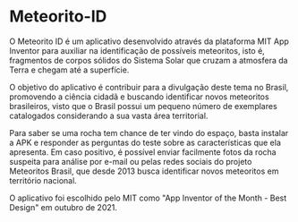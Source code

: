 # Meteorito-ID

O Meteorito ID é um aplicativo desenvolvido através da plataforma MIT App Inventor para auxiliar na identificação de possíveis meteoritos, isto é, fragmentos de corpos sólidos do Sistema Solar que cruzam a atmosfera da Terra e chegam até a superfície.

O objetivo do aplicativo é contribuir para a divulgação deste tema no Brasil, promovendo a ciência cidadã e buscando identificar novos meteoritos brasileiros, visto que o Brasil possui um pequeno número de exemplares catalogados considerando a sua vasta área territorial. 

Para saber se uma rocha tem chance de ter vindo do espaço, basta instalar a APK e responder as perguntas do teste sobre as características que ela apresenta. Em caso positivo, é possível enviar facilmente fotos da rocha suspeita para análise por e-mail ou pelas redes sociais do projeto Meteoritos Brasil, que desde 2013 busca identificar novos meteoritos em território nacional. 

O aplicativo foi escolhido pelo MIT como "App Inventor of the Month - Best Design" em outubro de 2021. 
